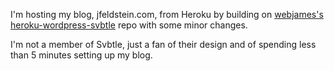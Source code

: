 I'm hosting my blog, jfeldstein.com, from Heroku by building on [webjames's](https://github.com/webjames) [heroku-wordpress-svbtle](https://github.com/webjames/heroku-wordpress-svbtle) repo with some minor changes. 

I'm not a member of Svbtle, just a fan of their design and of spending less than 5 minutes setting up my blog.